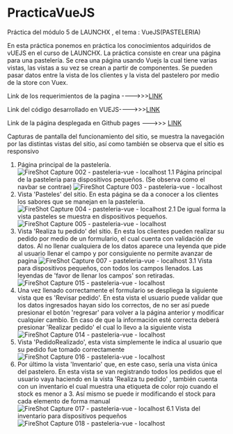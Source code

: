 # PracticaVueJS
Práctica del módulo 5 de LAUNCHX , el tema : VueJS(PASTELERIA)



En esta práctica ponemos en práctica los conocimientos adquiridos de vUEJS en el curso de LAUNCHX. La práctica consiste en crear una página para una pastelería. Se crea una página usando Vuejs la cual tiene varias vistas, las vistas a su vez se crean a partir de componentes. Se pueden pasar datos entre la vista de los clientes y la vista del pastelero por medio de la store con Vuex.

Link de los requerimientos de la pagina ---->>>[LINK](https://github.com/LaunchX-InnovaccionVirtual/FrontEnd-Mision/tree/main/05%20-%20VUEJS/practica)

Link del código desarrollado en VUEJS---->>>[LINK](https://github.com/RobertoPeredo/CodigoPracticaVueJS)

Link de la página desplegada en Github pages --->>> [LINK](https://robertoperedo.github.io/despliegue-Vue-practice/#/)

Capturas de pantalla del funcionamiento del sitio, se muestra la navegación por las distintas vistas del sitio, así como también se observa que el sitio es responsivo

1. Página principal de la pastelería.
![FireShot Capture 002 - pasteleria-vue - localhost](https://user-images.githubusercontent.com/99369122/160930743-a7545a72-f8c8-4c85-bb82-c1f94baaf850.png)
1.1 Página principal de la pasteleria para dispositivos pequeños. (Se observa como el navbar se contrae)
![FireShot Capture 003 - pasteleria-vue - localhost](https://user-images.githubusercontent.com/99369122/160930860-718db0bb-3494-4a08-93f6-56f85b325374.png)
2. Vista 'Pasteles' del sitio. En esta página se da a conocer a los clientes los sabores que se manejan en la pasteleria.
![FireShot Capture 004 - pasteleria-vue - localhost](https://user-images.githubusercontent.com/99369122/160931044-cb9a27d3-b2a6-484b-8a18-f6903088b916.png)
2.1 De igual forma la vista pasteles se muestra en dispositivos pequeños.
![FireShot Capture 005 - pasteleria-vue - localhost](https://user-images.githubusercontent.com/99369122/160931152-4cc8006e-8970-48c9-b6e9-06f11b777c85.png)
3. Vista 'Realiza tu pedido' del sitio. En esta los clientes pueden realizar su pedido por medio de un formulario, el cual cuenta con validación de datos. Al no llenar cualquiera de los datos aparece una leyenda que pide al usuario llenar el campo y por consiguiente no permite avanzar de pagina
![FireShot Capture 007 - pasteleria-vue - localhost](https://user-images.githubusercontent.com/99369122/160931482-43657c9b-a40d-4c92-b4e4-26ef9d6ca522.png)
3.1 Vista para dispositivos pequeños, con todos los campos llenados. Las leyendas de 'favor de llenar los campos' son retiradas.
![FireShot Capture 015 - pasteleria-vue - localhost](https://user-images.githubusercontent.com/99369122/160931616-24e1dd4e-926c-4aec-a002-9931c8f25927.png)
4. Una vez llenado correctamente el formulario se despliega la siguiente vista que es 'Revisar pedido'. En esta vista el usuario puede validar que los datos ingresados hayan sido los correctos, de no ser así puede presionar el botón 'regresar' para volver a la página anterior y modificar cualquier cambio. En caso de que la información esté correcta deberá presionar 'Realizar pedido' el cual lo llevo a la siguiente vista
![FireShot Capture 014 - pasteleria-vue - localhost](https://user-images.githubusercontent.com/99369122/160931945-82f912ff-597b-4478-a14f-a68b3a00f57e.png)
5. Vista 'PedidoRealizado', esta vista simplemente le indica al usuario que su pedido fue tomado correctamente
![FireShot Capture 016 - pasteleria-vue - localhost](https://user-images.githubusercontent.com/99369122/160932050-ff37755d-7eae-4911-89d4-57e8699e6ab5.png)
6. Por último la vista 'Inventario' que, en este caso, sería una vista única del pastelero. En esta vista se van registrando todos los pedidos que el usuario vaya haciendo en la vista 'Realiza tu pedido' , también cuenta con un inventario el cual muestra una etiqueta de color rojo cuando el stock es menor a 3. Así mismo se puede ir modificando el stock para cada elemento de forma manual
![FireShot Capture 017 - pasteleria-vue - localhost](https://user-images.githubusercontent.com/99369122/160933034-f7539eba-027f-47a6-a782-94e677c6ff09.png)
6.1 Vista del inventario para dispositivos pequeños
![FireShot Capture 018 - pasteleria-vue - localhost](https://user-images.githubusercontent.com/99369122/160933064-4b21189f-91d3-478c-b829-0ce086651be2.png)

